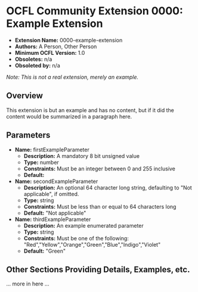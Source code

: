# OCFL Community Extension 0000: Example Extension

  * **Extension Name:** 0000-example-extension
  * **Authors:** A Person, Other Person
  * **Minimum OCFL Version:** 1.0
  * **Obsoletes:** n/a
  * **Obsoleted by:** n/a

*Note: This is not a real extension, merely an example.*

## Overview

This extension is but an example and has no content, but if it did the content would be summarized in a paragraph here.

## Parameters

* **Name:** firstExampleParameter
  * **Description:** A mandatory 8 bit unsigned value
  * **Type:** number
  * **Constraints:** Must be an integer between 0 and 255 inclusive
  * **Default:**
* **Name:** secondExampleParameter
  * **Description:** An optional 64 character long string, defaulting to "Not applicable", if omitted.
  * **Type:** string
  * **Constraints:** Must be less than or equal to 64 characters long
  * **Default:** "Not applicable"
* **Name:** thirdExampleParameter
  * **Description:** An example enumerated parameter
  * **Type:** string
  * **Constraints:** Must be one of the following: "Red","Yellow","Orange","Green","Blue","Indigo","Violet"
  * **Default:** "Green"

## Other Sections Providing Details, Examples, etc.

... more in here ...
